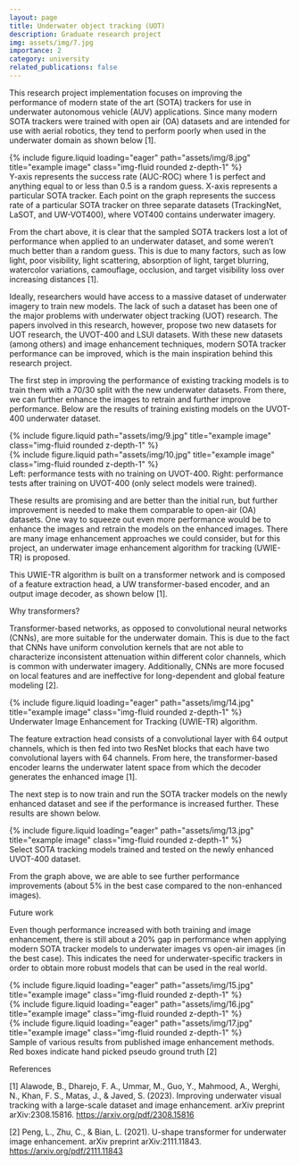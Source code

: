 ```yaml
---
layout: page
title: Underwater object tracking (UOT)
description: Graduate research project
img: assets/img/7.jpg
importance: 2
category: university
related_publications: false
---
```


This research project implementation focuses on improving the performance of modern state of the art (SOTA) trackers for use in underwater autonomous vehicle (AUV) applications. Since many modern SOTA trackers were trained with open air (OA) datasets and are intended for use with aerial robotics, they tend to perform poorly when used in the underwater domain as shown below [1].   

<div class="row justify-content-sm-center">
    <div class="col-sm-7 mt-3 mt-md-0">
        {% include figure.liquid loading="eager" path="assets/img/8.jpg" title="example image" class="img-fluid rounded z-depth-1" %}
    </div>
</div>
<div class="caption">
    Y-axis represents the success rate (AUC-ROC) where 1 is perfect and anything equal to or less than 0.5 is a random guess. X-axis represents a particular SOTA tracker. Each point on the graph represents the success rate of a particular SOTA tracker on three separate datasets (TrackingNet, LaSOT, and UW-VOT400), where VOT400 contains underwater imagery. 
</div>

From the chart above, it is clear that the sampled SOTA trackers lost a lot of performance when applied to an underwater dataset, and some weren’t much better than a random guess. This is due to many factors, such as low light, poor visibility, light scattering, absorption of light, target blurring, watercolor variations, camouflage, occlusion, and target visibility loss over increasing distances [1]. 

Ideally, researchers would have access to a massive dataset of underwater imagery to train new models. The lack of such a dataset has been one of the major problems with underwater object tracking (UOT) research. The papers involved in this research, however, propose two new datasets for UOT research, the UVOT-400 and LSUI datasets. With these new datasets (among others) and image enhancement techniques, modern SOTA tracker performance can be improved, which is the main inspiration behind this research project. 

The first step in improving the performance of existing tracking models is to train them with a 70/30 split with the new underwater datasets. From there, we can further enhance the images to retrain and further improve performance. Below are the results of training existing models on the UVOT-400 underwater dataset.

<div class="row justify-content-sm-center">
    <div class="col-sm-5 mt-3 mt-md-0">
        {% include figure.liquid path="assets/img/9.jpg" title="example image" class="img-fluid rounded z-depth-1" %}
    </div>
    <div class="col-sm-4 mt-3 mt-md-0">
        {% include figure.liquid path="assets/img/10.jpg" title="example image" class="img-fluid rounded z-depth-1" %}
    </div>
</div>
<div class="caption">
    Left: performance tests with no training on UVOT-400. Right: performance tests after training on UVOT-400 (only select models were trained). 
</div>

These results are promising and are better than the initial run, but further improvement is needed to make them comparable to open-air (OA) datasets. One way to squeeze out even more performance would be to enhance the images and retrain the models on the enhanced images. There are many image enhancement approaches we could consider, but for this project, an underwater image enhancement algorithm for tracking (UWIE-TR) is proposed. 

This UWIE-TR algorithm is built on a transformer network and is composed of a feature extraction head, a UW transformer-based encoder, and an output image decoder, as shown below [1].

Why transformers?

Transformer-based networks, as opposed to convolutional neural networks (CNNs), are more suitable for the underwater domain. This is due to the fact that CNNs have uniform convolution kernels that are not able to characterize inconsistent attenuation within different color channels, which is common with underwater imagery. Additionally, CNNs are more focused on local features and are ineffective for long-dependent and global feature modeling [2].

<div class="row justify-content-sm-center">
    <div class="col-sm-7 mt-3 mt-md-0">
        {% include figure.liquid loading="eager" path="assets/img/14.jpg" title="example image" class="img-fluid rounded z-depth-1" %}
    </div>
</div>
<div class="caption">
    Underwater Image Enhancement for Tracking (UWIE-TR) algorithm. 
</div>

The feature extraction head consists of a convolutional layer with 64 output channels, which is then fed into two ResNet blocks that each have two convolutional layers with 64 channels. From here, the transformer-based encoder learns the underwater latent space from which the decoder generates the enhanced image [1].

The next step is to now train and run the SOTA tracker models on the newly enhanced dataset and see if the performance is increased further. These results are shown below.

<div class="row justify-content-sm-center">
    <div class="col-sm-5 mt-3 mt-md-0">
        {% include figure.liquid loading="eager" path="assets/img/13.jpg" title="example image" class="img-fluid rounded z-depth-1" %}
    </div>
</div>
<div class="caption">
    Select SOTA tracking models trained and tested on the newly enhanced UVOT-400 dataset.
</div>

From the graph above, we are able to see further performance improvements (about 5% in the best case compared to the non-enhanced images). 

Future work

Even though performance increased with both training and image enhancement, there is still about a 20% gap in performance when applying modern SOTA tracker models to underwater images vs open-air images (in the best case). This indicates the need for underwater-specific trackers in order to obtain more robust models that can be used in the real world.

<div class="row">
    <div class="col-sm mt-3 mt-md-0">
        {% include figure.liquid loading="eager" path="assets/img/15.jpg" title="example image" class="img-fluid rounded z-depth-1" %}
    </div>
    <div class="col-sm mt-3 mt-md-0">
        {% include figure.liquid loading="eager" path="assets/img/16.jpg" title="example image" class="img-fluid rounded z-depth-1" %}
    </div>
    <div class="col-sm mt-3 mt-md-0">
        {% include figure.liquid loading="eager" path="assets/img/17.jpg" title="example image" class="img-fluid rounded z-depth-1" %}
    </div>
</div>
<div class="caption">
    Sample of various results from published image enhancement methods. Red boxes indicate hand picked pseudo ground truth [2]
</div>

References

[1] Alawode, B., Dharejo, F. A., Ummar, M., Guo, Y., Mahmood, A., Werghi, N., Khan, F. S., Matas, J., & Javed, S.        (2023). Improving underwater visual tracking with a large-scale dataset and image enhancement. arXiv preprint arXiv:2308.15816. https://arxiv.org/pdf/2308.15816

[2] Peng, L., Zhu, C., & Bian, L. (2021). U-shape transformer for underwater image enhancement. arXiv preprint arXiv:2111.11843. https://arxiv.org/pdf/2111.11843